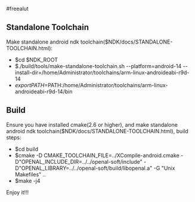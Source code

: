#freealut

## Standalone Toolchain

Make standalone android ndk toolchain($NDK/docs/STANDALONE-TOOLCHAIN.html):
- $cd $NDK_ROOT
- $./build/tools/make-standalone-toolchain.sh --platform=android-14 --install-dir=/home/Administrator/toolchains/arm-linux-androideabi-r9d-14
- $export PATH=$PATH:/home/Administrator/toolchains/arm-linux-androideabi-r9d-14/bin

## Build
Ensure you have installed cmake(2.6 or higher), and make standalone android ndk toolchain($NDK/docs/STANDALONE-TOOLCHAIN.html), build steps:
- $cd build
- $cmake -D CMAKE_TOOLCHAIN_FILE=../XCompile-android.cmake -D"OPENAL_INCLUDE_DIR=../../openal-soft/include" -D"OPENAL_LIBRARY=../../openal-soft/build/libopenal.a" -G "Unix Makefiles" ..
- $make -j4

Enjoy it!!!
